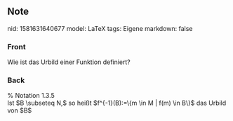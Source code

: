 ## Note
nid: 1581631640677
model: LaTeX
tags: Eigene
markdown: false

### Front
Wie ist das Urbild einer Funktion definiert?

### Back
<div>
  % Notation 1.3.5
</div>Ist $B \subseteq N,$ so heißt $f^{-1}(B):=\{m \in M | f(m)
\in B\}$ das Urbild von $B$
